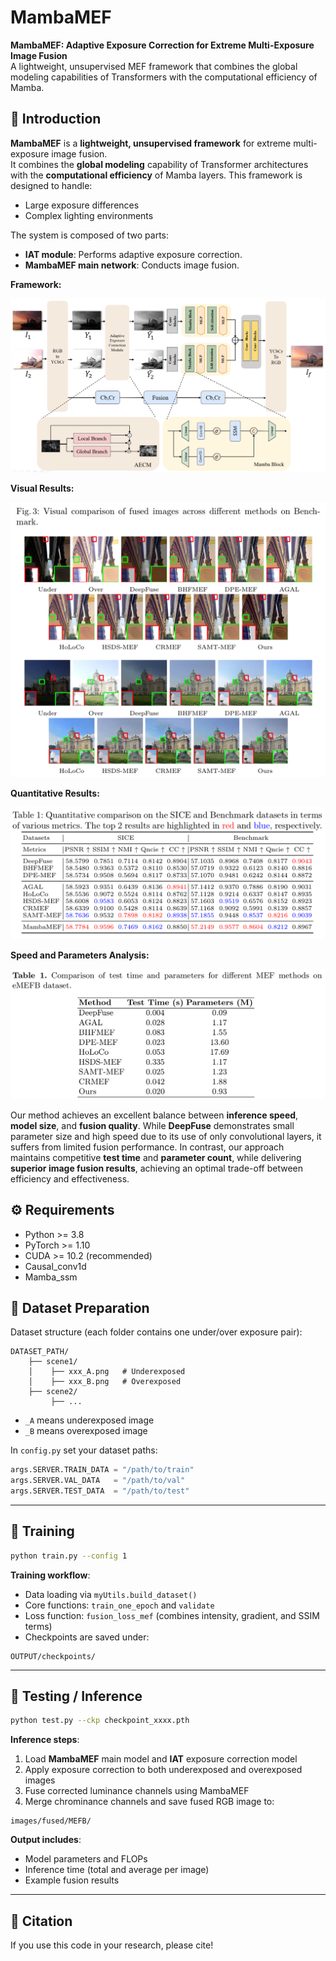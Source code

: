 # MambaMEF

**MambaMEF: Adaptive Exposure Correction for Extreme Multi-Exposure Image Fusion**  
A lightweight, unsupervised MEF framework that combines the global modeling capabilities of Transformers with the computational efficiency of Mamba.

## 📖 Introduction

**MambaMEF** is a **lightweight, unsupervised framework** for extreme multi-exposure image fusion.  
It combines the **global modeling** capability of Transformer architectures with the **computational efficiency** of Mamba layers. 
This framework is designed to handle:

- Large exposure differences
- Complex lighting environments

The system is composed of two parts:
- **IAT module**: Performs adaptive exposure correction.
- **MambaMEF main network**: Conducts image fusion.

**Framework:**

![Framework](framework.png)

**Visual Results:**

![visual results](visual_results.png) 

**Quantitative Results:**

![Quantitative results](quantitative_results.png)

**Speed and Parameters Analysis:**

![test time and parameters.png](test_time_and_parameters.png)

Our method achieves an excellent balance between **inference speed**, **model size**, and **fusion quality**.
 While **DeepFuse** demonstrates small parameter size and high speed due to its use of only convolutional layers, it suffers from limited fusion performance. In contrast, our approach maintains competitive **test time** and **parameter count**, while delivering **superior image fusion results**, achieving an optimal trade-off between efficiency and effectiveness.

## ⚙ Requirements

- Python >= 3.8
- PyTorch >= 1.10
- CUDA >= 10.2 (recommended)
- Causal_conv1d
- Mamba_ssm

## 📂 Dataset Preparation

Dataset structure (each folder contains one under/over exposure pair):

```
DATASET_PATH/
    ├── scene1/
    │    ├── xxx_A.png   # Underexposed
    │    ├── xxx_B.png   # Overexposed
    ├── scene2/
         ├── ...
```

- `_A` means underexposed image
- `_B` means overexposed image

In `config.py` set your dataset paths:

```python
args.SERVER.TRAIN_DATA = "/path/to/train"
args.SERVER.VAL_DATA   = "/path/to/val"
args.SERVER.TEST_DATA  = "/path/to/test"
```

------

## 🚀 Training

```bash
python train.py --config 1
```

**Training workflow**:

- Data loading via `myUtils.build_dataset()`
- Core functions: `train_one_epoch` and `validate`
- Loss function: `fusion_loss_mef` (combines intensity, gradient, and SSIM terms)
- Checkpoints are saved under:

```
OUTPUT/checkpoints/
```

------

## 🧪 Testing / Inference

```bash
python test.py --ckp checkpoint_xxxx.pth
```

**Inference steps**:

1. Load **MambaMEF** main model and **IAT** exposure correction model
2. Apply exposure correction to both underexposed and overexposed images
3. Fuse corrected luminance channels using MambaMEF
4. Merge chrominance channels and save fused RGB image to:

```
images/fused/MEFB/
```

**Output includes**:

- Model parameters and FLOPs
- Inference time (total and average per image)
- Example fusion results

------

## 📌 Citation

If you use this code in your research, please cite!
